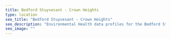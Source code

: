 ```yaml
---
title: Bedford Stuyvesant - Crown Heights
type: location
seo_title: "Bedford Stuyvesant - Crown Heights"
seo_description: "Environmental Health data profiles for the Bedford Stuyvesant - Crown Heights neighborhood of NYC."
seo_image: ""
---
```

